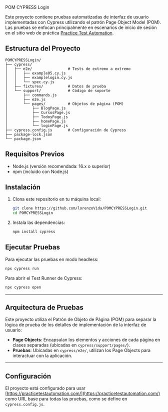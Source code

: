 POM CYPRESS Login

Este proyecto contiene pruebas automatizadas de interfaz de usuario implementadas con Cypress utilizando el patrón Page Object Model (POM). Las pruebas se enfocan principalmente en escenarios de inicio de sesión en el sitio web de práctica [Practice Test Automation](https://practicetestautomation.com/).

## Estructura del Proyecto

```
POMCYPRESSLogin/
├── cypress/
│   ├── e2e/                # Tests de extremo a extremo
│   │   ├── example05.cy.js
│   │   ├── examplelogin.cy.js
│   │   └── spec.cy.js
│   ├── fixtures/           # Datos de prueba 
│   └── support/            # Código de soporte
│       ├── commands.js
│       ├── e2e.js
│       └── pages/          # Objetos de página (POM)
│           ├── BlogPage.js
│           ├── CursosPage.js
│           ├── TodosPage.js
│           ├── homePage.js
│           └── loginPage.js
├── cypress.config.js       # Configuración de Cypress
├── package-lock.json
└── package.json
```

## Requisitos Previos

- Node.js (versión recomendada: 16.x o superior)
- npm (incluido con Node.js)

## Instalación

1. Clona este repositorio en tu máquina local:
   ```bash
   git clone https://github.com/lorenzoVida/POMCYPRESSLogin.git
   cd POMCYPRESSLogin
   ```

2. Instala las dependencias:
   ```bash
   npm install cypress 
   ```

## Ejecutar Pruebas

Para ejecutar las pruebas en modo headless:
```bash
npx cypress run
```

Para abrir el Test Runner de Cypress:
```bash
npx cypress open
```

---

## Arquitectura de Pruebas

Este proyecto utiliza el Patrón de Objeto de Página (POM) para separar la lógica de prueba de los detalles de implementación de la interfaz de usuario:

- **Page Objects**: Encapsulan los elementos y acciones de cada página en clases separadas (ubicadas en `cypress/support/pages/`).
- **Pruebas**: Ubicadas en `cypress/e2e/`, utilizan los Page Objects para interactuar con la aplicación.

---

## Configuración

El proyecto está configurado para usar [https://practicetestautomation.com/](https://practicetestautomation.com/) como URL base para todas las pruebas, como se define en `cypress.config.js`.